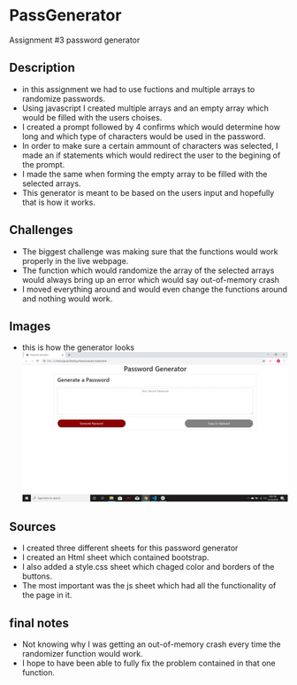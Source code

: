 # PassGenerator
Assignment #3 password generator

## Description
* in this assignment we had to use fuctions and multiple arrays to randomize passwords.
* Using javascript I created multiple arrays and an empty array which would be filled with the users choises.
* I created a prompt followed by 4 confirms which would determine how long and which type of characters would be used in the password.
* In order to make sure a certain ammount of characters was selected, I made an if statements which would redirect the user to the begining of the prompt.
* I made the same when forming the empty array to be filled with the selected arrays.
* This generator is meant to be based on the users input and hopefully that is how it works.


## Challenges
* The biggest challenge was making sure that the functions would work properly in the live webpage.
* The function which would randomize the array of the selected arrays would always bring up an error which would say out-of-memory crash
* I moved everything around and would even change the functions around and nothing would work.


## Images
* this is how the generator looks
  ![Alt text](screenshot.png "Optional Title")

## Sources
* I created three different sheets for this password generator
* I created an Html sheet which contained bootstrap.
* I also added a style.css sheet which chaged color and borders of the buttons.
* The most important was the js sheet which had all the functionality of the page in it.

## final notes
* Not knowing why I was getting an out-of-memory crash every time the randomizer function would work.
* I hope to have been able to fully fix the problem contained in that one function.